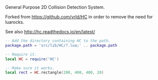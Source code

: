 General Purpose 2D Collision Detection System.

Forked from https://github.com/vrld/HC in order to remove the need for luarocks.

See also http://hc.readthedocs.io/en/latest/

```lua
-- Add the directory containing HC to the path.
package.path = 'src/lib/HC/?.lua;' .. package.path

-- Require it.
local HC = require('HC')

-- Make sure it works.
local rect = HC.rectangle(200, 400, 400, 20)
```
